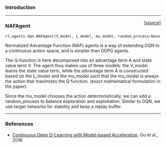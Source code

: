 ### Introduction

---

<span style="float:right;">[[source]](https://github.com/keras-rl/keras-rl/blob/master/rl/agents/dqn.py#L548)</span>
### NAFAgent

```python
rl.agents.dqn.NAFAgent(V_model, L_model, mu_model, random_process=None, covariance_mode='full')
```

Normalized Advantage Function (NAF) agents is a way of extending DQN to a continuous action space, and is simpler than DDPG agents. 

The Q-function is here decomposed into an advantage term A and state value term V. The agent thus makes use of three models: the V_model learns the state value term, while the advantage term A is constructed based on the L_model and the mu_model such that the mu_model is always the action that maximizes the Q function. (exact mathematical formulation in the paper)

Since the mu_model chooses the action deterministically, we can add a random_process to balance exploration and exploitation. Similar to DQN, we use target networks for stability and keep a replay buffer. 


---

### References
- [Continuous Deep Q-Learning with Model-based Acceleration](https://arxiv.org/abs/1603.00748), Gu et al., 2016
